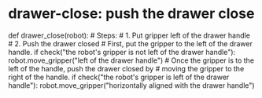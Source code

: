 # drawer-close: push the drawer close
def drawer_close(robot):
    # Steps:
    #  1. Put gripper left of the drawer handle
    #  2. Push the drawer closed
    # First, put the gripper to the left of the drawer handle.
    if check("the robot's gripper is not left of the drawer handle"):
        robot.move_gripper("left of the drawer handle")
    # Once the gripper is to the left of the handle, push the drawer closed by
    # moving the gripper to the right of the handle.
    if check("the robot's gripper is left of the drawer handle"):
        robot.move_gripper("horizontally aligned with the drawer handle")